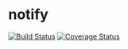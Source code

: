 # notify

[![Build Status](https://github.com/uw-it-aca/notify/workflows/Build%2C%20Test%20and%20Deploy/badge.svg?branch=main)](https://github.com/uw-it-aca/notify/actions)
[![Coverage Status](https://coveralls.io/repos/github/uw-it-aca/notify/badge.svg?branch=main)](https://coveralls.io/github/uw-it-aca/notify?branch=main)
